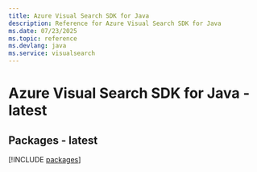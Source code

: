 ```yaml
---
title: Azure Visual Search SDK for Java
description: Reference for Azure Visual Search SDK for Java
ms.date: 07/23/2025
ms.topic: reference
ms.devlang: java
ms.service: visualsearch
---
```

# Azure Visual Search SDK for Java - latest
## Packages - latest
[!INCLUDE [packages](visual-search-index.md)]